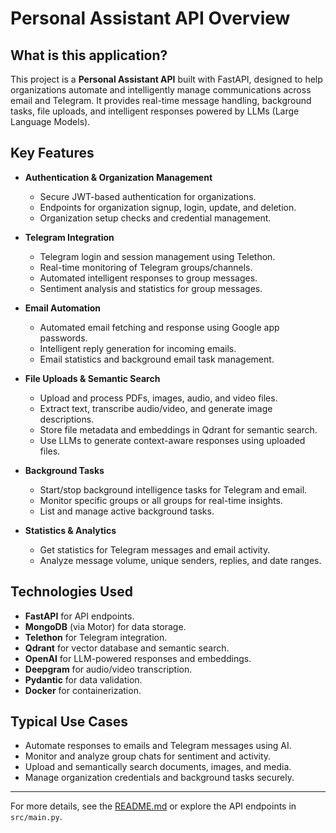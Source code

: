 # Personal Assistant API Overview

## What is this application?

This project is a **Personal Assistant API** built with FastAPI, designed to help organizations automate and intelligently manage communications across email and Telegram. It provides real-time message handling, background tasks, file uploads, and intelligent responses powered by LLMs (Large Language Models).

## Key Features

- **Authentication & Organization Management**
  - Secure JWT-based authentication for organizations.
  - Endpoints for organization signup, login, update, and deletion.
  - Organization setup checks and credential management.

- **Telegram Integration**
  - Telegram login and session management using Telethon.
  - Real-time monitoring of Telegram groups/channels.
  - Automated intelligent responses to group messages.
  - Sentiment analysis and statistics for group messages.

- **Email Automation**
  - Automated email fetching and response using Google app passwords.
  - Intelligent reply generation for incoming emails.
  - Email statistics and background email task management.

- **File Uploads & Semantic Search**
  - Upload and process PDFs, images, audio, and video files.
  - Extract text, transcribe audio/video, and generate image descriptions.
  - Store file metadata and embeddings in Qdrant for semantic search.
  - Use LLMs to generate context-aware responses using uploaded files.

- **Background Tasks**
  - Start/stop background intelligence tasks for Telegram and email.
  - Monitor specific groups or all groups for real-time insights.
  - List and manage active background tasks.

- **Statistics & Analytics**
  - Get statistics for Telegram messages and email activity.
  - Analyze message volume, unique senders, replies, and date ranges.

## Technologies Used

- **FastAPI** for API endpoints.
- **MongoDB** (via Motor) for data storage.
- **Telethon** for Telegram integration.
- **Qdrant** for vector database and semantic search.
- **OpenAI** for LLM-powered responses and embeddings.
- **Deepgram** for audio/video transcription.
- **Pydantic** for data validation.
- **Docker** for containerization.

## Typical Use Cases

- Automate responses to emails and Telegram messages using AI.
- Monitor and analyze group chats for sentiment and activity.
- Upload and semantically search documents, images, and media.
- Manage organization credentials and background tasks securely.

---

For more details, see the [README.md](./README.md) or explore the API endpoints in `src/main.py`.